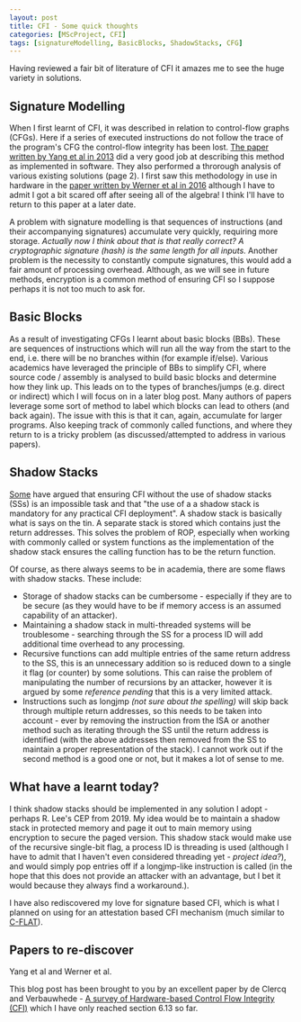 ```yaml
---
layout: post
title: CFI - Some quick thoughts
categories: [MScProject, CFI]
tags: [signatureModelling, BasicBlocks, ShadowStacks, CFG]
---
```


Having reviewed a fair bit of literature of CFI it amazes me to see the huge variety in solutions.

## Signature Modelling

When I first learnt of CFI, it was described in relation to control-flow graphs (CFGs). Here if a series of executed instructions do not follow the trace of the program's CFG the control-flow integrity has been lost.
[The paper written by Yang et al in 2013](http://dx.doi.org/10.1016/j.cja.2013.02.019) did a very good job at describing this method as implemented in software. They also performed a throrough analysis of various existing solutions (page 2).
I first saw this methodology in use in hardware in the [paper written by Werner et al in 2016](http://link.springer.com/10.1007/978-3-319-31271-2_10) although I have to admit I got a bit scared off after seeing all of the algebra! I think I'll have to return to this paper at a later date.

A problem with signature modelling is that sequences of instructions (and their accompanying signatures) accumulate very quickly, requiring more storage. *Actually now I think about that is that really correct? A cryptographic signature (hash) is the same length for all inputs.* Another problem is the necessity to constantly compute signatures, this would add a fair amount of processing overhead. Although, as we will see in future methods, encryption is a common method of ensuring CFI so I suppose perhaps it is not too much to ask for.

## Basic Blocks

As a result of investigating CFGs I learnt about basic blocks (BBs). These are sequences of instructions which will run all the way from the start to the end, i.e. there will be no branches within (for example if/else).
Various academics have leveraged the principle of BBs to simplify CFI, where source code / assembly is analysed to build basic blocks and determine how they link up. This leads on to the types of branches/jumps (e.g. direct or indirect) which I will focus on in a later blog post.
Many authors of papers leverage some sort of method to label which blocks can lead to others (and back again). The issue with this is that it can, again, accumulate for larger programs. Also keeping track of commonly called functions, and where they return to is a tricky problem (as discussed/attempted to address in various papers).

## Shadow Stacks

[Some](http://dl.acm.org/citation.cfm?doid=2857705.2857722) have argued that ensuring CFI without the use of shadow stacks (SSs) is an impossible task and that "the use of a a shadow stack is mandatory for any practical CFI deployment". A shadow stack is basically what is says on the tin. A separate stack is stored which contains just the return addresses. This solves the problem of ROP, especially when working with commonly called or system functions as the implementation of the shadow stack ensures the calling function has to be the return function.

Of course, as there always seems to be in academia, there are some flaws with shadow stacks. These include:

* Storage of shadow stacks can be cumbersome - especially if they are to be secure (as they would have to be if memory access is an assumed capability of an attacker).
* Maintaining a shadow stack in multi-threaded systems will be troublesome - searching through the SS for a process ID will add additional time overhead to any processing.
* Recursive functions can add multiple entries of the same return address to the SS, this is an unnecessary addition so is reduced down to a single it flag (or  counter) by some solutions. This can raise the problem of manipulating the number of recursions by an attacker, however it is argued by some *reference pending* that this is a very limited attack.
* Instructions such as longjmp *(not sure about the spelling)* will skip back through multiple return addresses, so this needs to be taken into account - ever by removing the instruction from the ISA or another method such as iterating through the SS until the return address is identified (with the above addresses then removed from the SS to maintain a proper representation of the stack). I cannot work out if the second method is a good one or not, but it makes a lot of sense to me.

## What have a learnt today?

I think shadow stacks should be implemented in any solution I adopt - perhaps R. Lee's CEP from 2019. My idea would be to maintain a shadow stack in protected memory and page it out to main memory using encryption to secure the paged version. This shadow stack would make use of the recursive single-bit flag, a process ID is threading is used (although I have to admit that I haven't even considered threading yet - *project idea?*), and would simply pop entries off if a longjmp-like instruction is called (in the hope that this does not provide an attacker with an advantage, but I bet it would because they always find a workaround.).

I have also rediscovered my love for signature based CFI, which is what I planned on using for an attestation based CFI mechanism (much similar to <a href="http://arxiv.org/abs/1605.07763">C-FLAT</a>).

## Papers to re-discover

Yang et al and Werner et al.

This blog post has been brought to you by an excellent paper by de Clercq and Verbauwhede - <a href="http://arxiv.org/abs/1706.07257">A survey of Hardware-based Control Flow Integrity (CFI)</a> which I have only reached section 6.13 so far.
